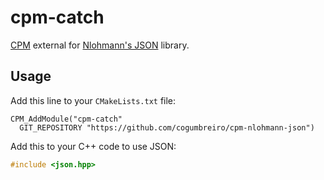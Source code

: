 # cpm-catch
[CPM](http://cpm.rocks) external for
[Nlohmann's JSON](https://github.com/nlohmann/json/) library.

## Usage

Add this line to your `CMakeLists.txt` file:
```
CPM_AddModule("cpm-catch"
  GIT_REPOSITORY "https://github.com/cogumbreiro/cpm-nlohmann-json")
```

Add this to your C++ code to use JSON:
```c++
#include <json.hpp>
```


